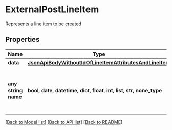 # ExternalPostLineItem

Represents a line item to be created

## Properties
Name | Type | Description | Notes
------------ | ------------- | ------------- | -------------
**data** | [**JsonApiBodyWithoutIdOfLineItemAttributesAndLineItem**](JsonApiBodyWithoutIdOfLineItemAttributesAndLineItem.md) |  | [optional] 
**any string name** | **bool, date, datetime, dict, float, int, list, str, none_type** | any string name can be used but the value must be the correct type | [optional]

[[Back to Model list]](../README.md#documentation-for-models) [[Back to API list]](../README.md#documentation-for-api-endpoints) [[Back to README]](../README.md)


